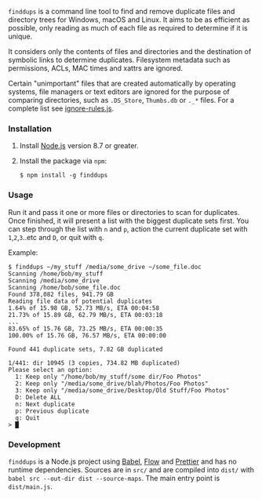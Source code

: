 `finddups` is a command line tool to find and remove duplicate files and 
directory trees for Windows, macOS and Linux. It aims to be as efficient as 
possible, only reading as much of each file as required to determine if it is
 unique.

It considers only the contents of files and directories and the destination 
of symbolic links to determine duplicates. Filesystem metadata such as 
permissions, ACLs, MAC times and xattrs are ignored.

Certain "unimportant" files that are created automatically by operating 
systems, file managers or text editors are ignored for the purpose of 
comparing directories, such as `.DS_Store`, `Thumbs.db` or `._*` files. For 
a complete list see [ignore-rules.js](src/ignore-rules.js).

### Installation

1. Install [Node.js](https://nodejs.org/) version 8.7 or greater.
2. Install the package via `npm`:

   ```
   $ npm install -g finddups
   ```

### Usage

Run it and pass it one or more files or directories to scan for duplicates. 
Once finished, it will present a list with the biggest duplicate sets first. 
You can step through the list with `n` and `p`, action the current duplicate
set with `1`,`2`,`3`..etc and `D`, or quit with `q`.

Example:

```
$ finddups ~/my_stuff /media/some_drive ~/some_file.doc
Scanning /home/bob/my_stuff
Scanning /media/some_drive
Scanning /home/bob/some_file.doc
Found 378,082 files, 941.79 GB
Reading file data of potential duplicates
1.64% of 15.98 GB, 52.73 MB/s, ETA 00:04:58
21.73% of 15.89 GB, 62.79 MB/s, ETA 00:03:18
...
83.65% of 15.76 GB, 73.25 MB/s, ETA 00:00:35
100.00% of 15.76 GB, 76.57 MB/s, ETA 00:00:00

Found 441 duplicate sets, 7.82 GB duplicated

1/441: dir 10945 (3 copies, 734.82 MB duplicated)
Please select an option:
  1: Keep only "/home/bob/my_stuff/some dir/Foo Photos"
  2: Keep only "/media/some_drive/blah/Photos/Foo Photos"
  3: Keep only "/media/some_drive/Desktop/Old Stuff/Foo Photos"
  D: Delete ALL
  n: Next duplicate
  p: Previous duplicate
  q: Quit
> █
```

### Development

`finddups` is a Node.js project using [Babel](https://babeljs.io/),
[Flow](https://flow.org/) and [Prettier](https://prettier.io/) and has no 
runtime dependencies. Sources are in `src/` and are compiled into `dist/` 
with `babel src --out-dir dist --source-maps`. The main entry point is 
`dist/main.js`.
